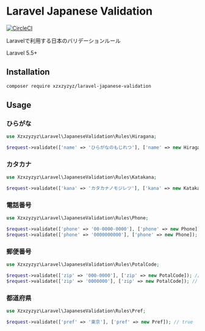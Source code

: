# Laravel Japanese Validation

[![CircleCI](https://circleci.com/gh/xzxzyzyz/laravel-japanese-validation/tree/master.svg?style=svg)](https://circleci.com/gh/xzxzyzyz/laravel-japanese-validation/tree/master)

Laravelで利用する日本のバリデーションルール

Laravel 5.5+

## Installation

```bash
composer require xzxzyzyz/laravel-japanese-validation
```

## Usage

### ひらがな

```php
use Xzxzyzyz\Laravel\JapaneseValidation\Rules\Hiragana;

$request->validate(['name' => 'ひらがなのもじれつ'], ['name' => new Hiragana]); // true
```

### カタカナ

```php
use Xzxzyzyz\Laravel\JapaneseValidation\Rules\Katakana;

$request->validate(['kana' => 'カタカナノモジレツ'], ['kana' => new Katakana]); // true
```

### 電話番号

```php
use Xzxzyzyz\Laravel\JapaneseValidation\Rules\Phone;

$request->validate(['phone' => '00-0000-0000'], ['phone' => new Phone]); // true
$request->validate(['phone' => '0000000000'], ['phone' => new Phone]); // true
```

### 郵便番号

```php
use Xzxzyzyz\Laravel\JapaneseValidation\Rules\PotalCode;

$request->validate(['zip' => '000-0000'], ['zip' => new PotalCode]); // true
$request->validate(['zip' => '0000000'], ['zip' => new PotalCode]); // true
```

### 都道府県

```php
use Xzxzyzyz\Laravel\JapaneseValidation\Rules\Pref;

$request->validate(['pref' => '東京'], ['pref' => new Pref]); // true
```
